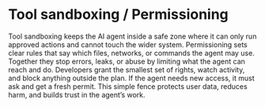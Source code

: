 # Tool sandboxing / Permissioning

Tool sandboxing keeps the AI agent inside a safe zone where it can only run approved actions and cannot touch the wider system. Permissioning sets clear rules that say which files, networks, or commands the agent may use. Together they stop errors, leaks, or abuse by limiting what the agent can reach and do. Developers grant the smallest set of rights, watch activity, and block anything outside the plan. If the agent needs new access, it must ask and get a fresh permit. This simple fence protects user data, reduces harm, and builds trust in the agent’s work.